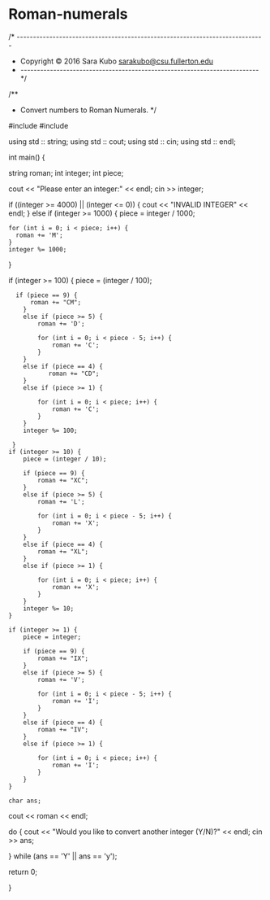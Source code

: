 # Roman-numerals

/* ----------------------------------------------------------------------------
* Copyright &copy; 2016 Sara Kubo <sarakubo@csu.fullerton.edu>
* ------------------------------------------------------------------------- */

/**
* Convert numbers to Roman Numerals.
*/

#include <iostream>
#include <string>

using std :: string;
using std :: cout;
using std :: cin;
using std :: endl;

int main() {

string roman;
int integer;
int piece;

cout << "Please enter an integer:" << endl;
  cin >> integer;
  
if ((integer >= 4000) || (integer <= 0)) {
  cout << "INVALID INTEGER" << endl;
}
else if (integer >= 1000) {
    piece = integer / 1000;
    
    for (int i = 0; i < piece; i++) {
      roman += 'M';
    }
    integer %= 1000;
  }
  
  if (integer >= 100) {
      piece = (integer / 100);
      
      if (piece == 9) {
          roman += "CM";
        }
        else if (piece >= 5) {
            roman += 'D';
            
            for (int i = 0; i < piece - 5; i++) {
                roman += 'C';
            }
        }
        else if (piece == 4) {
               roman += "CD";
        }
        else if (piece >= 1) {
            
            for (int i = 0; i < piece; i++) {
                roman += 'C';
            }
        }
        integer %= 100;
        
     }
    if (integer >= 10) {
        piece = (integer / 10);
        
        if (piece == 9) {
            roman += "XC";
        }
        else if (piece >= 5) {
            roman += 'L';
            
            for (int i = 0; i < piece - 5; i++) {
                roman += 'X';
            }
        }
        else if (piece == 4) {
            roman += "XL";
        }
        else if (piece >= 1) {
            
            for (int i = 0; i < piece; i++) {
                roman += 'X';
            }
        }
        integer %= 10;
    }
    
    if (integer >= 1) {
        piece = integer;
        
        if (piece == 9) {
            roman += "IX";
        }
        else if (piece >= 5) {
            roman += 'V';
            
            for (int i = 0; i < piece - 5; i++) {
                roman += 'I';
            }
        }
        else if (piece == 4) {
            roman += "IV";
        }
        else if (piece >= 1) {
            
            for (int i = 0; i < piece; i++) {
                roman += 'I';
            }
        }
    }
    
    char ans;

cout << roman << endl;

do {
    cout << "Would you like to convert another integer (Y/N)?" << endl;
    cin >> ans;

} while (ans == 'Y' || ans == 'y');



return 0;


}
